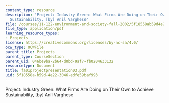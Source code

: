 ```yaml
---
content_type: resource
description: 'Project: Industry Green: What Firms Are Doing on Their Own to Achieve
  Sustainability, [by] Anil Varghese'
file: /courses/11-122-environment-and-society-fall-2002/5f18558ab59d4e223046edfe59baf993_fa01projectpresentation03.pdf
file_type: application/pdf
learning_resource_types:
- Projects
license: https://creativecommons.org/licenses/by-nc-sa/4.0/
ocw_type: OCWFile
parent_title: Projects
parent_type: CourseSection
parent_uid: 046be9ba-2b64-d0bd-9af7-fb0204633132
resourcetype: Document
title: fa01projectpresentation03.pdf
uid: 5f18558a-b59d-4e22-3046-edfe59baf993
---
```

Project: Industry Green: What Firms Are Doing on Their Own to Achieve Sustainability, [by] Anil Varghese